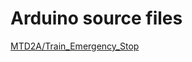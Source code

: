 # Arduino source files

[MTD2A/Train_Emergency_Stop](https://github.com/MTD2A/Train_Emergency_Stop/tree/main/src)

